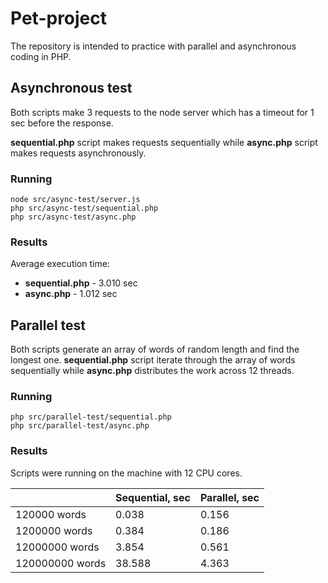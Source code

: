 # Pet-project

The repository is intended to practice with parallel and asynchronous coding in PHP.

## Asynchronous test
Both scripts make 3 requests to the node server which has a timeout for 1 sec before the response.

**sequential.php** script makes requests sequentially while **async.php** script makes requests asynchronously.

### Running
```
node src/async-test/server.js
php src/async-test/sequential.php
php src/async-test/async.php
```

### Results

Average execution time:
- **sequential.php** - 3.010 sec
- **async.php** - 1.012 sec

## Parallel test

Both scripts generate an array of words of random length and find the longest one.
**sequential.php** script iterate through the array of words sequentially while **async.php** distributes the work across 12 threads.

### Running
```
php src/parallel-test/sequential.php
php src/parallel-test/async.php
```

### Results
Scripts were running on the machine with 12 CPU cores.

|                | Sequential, sec | Parallel, sec |
|----------------|-----------------|---------------| 
|120000 words    | 0.038           | 0.156         |
|1200000 words   | 0.384           | 0.186         |
|12000000 words  | 3.854           | 0.561         |
|120000000 words | 38.588          | 4.363         |
